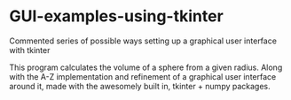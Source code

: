 # GUI-examples-using-tkinter
Commented series of possible ways setting up a graphical user interface with tkinter 

This program calculates the volume of a sphere from a given radius.
Along with the A-Z implementation and refinement of a graphical user interface
around it, made with the awesomely built in, tkinter + numpy packages.
